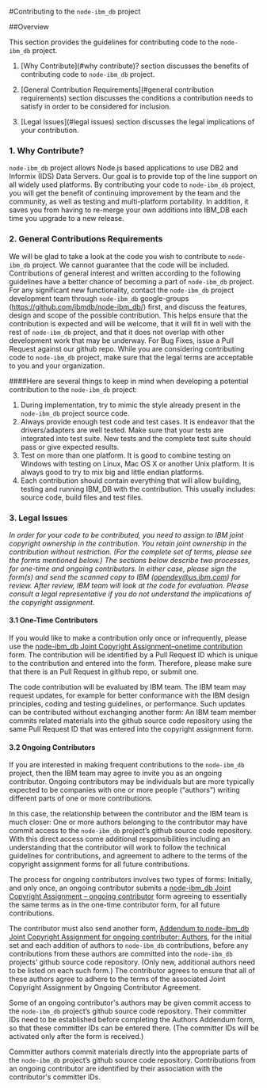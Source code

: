 #Contributing to the `node-ibm_db` project

##Overview

This section provides the guidelines for contributing code to the `node-ibm_db` project.

1. [Why Contribute](#why contribute)? section discusses the benefits of contributing code to `node-ibm_db` project.

2. [General Contribution Requirements](#general contribution requirements) section discusses the conditions a contribution needs to satisfy in order to be considered for inclusion.

3. [Legal Issues](#legal issues) section discusses the legal implications of your contribution.

<a name='why contribute'></a>
### 1. Why Contribute?

`node-ibm_db` project allows Node.js based applications to use DB2 and Informix (IDS) Data Servers. Our goal is to provide top of the line support on all widely used platforms. By contributing your code to `node-ibm_db` project, you will get the benefit of continuing improvement by the team and the community, as well as testing and multi-platform portability. In addition, it saves you from having to re-merge your own additions into IBM_DB each time you upgrade to a new release.

<a name='general contribution requirements'></a>
### 2. General Contributions Requirements

We will be glad to take a look at the code you wish to contribute to `node-ibm_db` project. We cannot guarantee that the code will be included. Contributions of general interest and written according to the following guidelines have a better chance of becoming a part of `node-ibm_db` project. For any significant new functionality, contact the `node-ibm_db` project development team through `node-ibm_db` google-groups (https://github.com/ibmdb/node-ibm_db/) first, and discuss the features, design and scope of the possible contribution. This helps ensure that the contribution is expected and will be welcome, that it will fit in well with the rest of `node-ibm_db` project, and that it does not overlap with other development work that may be underway. For Bug Fixes, issue a Pull Request against our github repo. While you are considering contributing code to `node-ibm_db` project, make sure that the legal terms are acceptable to you and your organization. 


####Here are several things to keep in mind when developing a potential contribution to the `node-ibm_db` project: 

1. During implementation, try to mimic the style already present in the `node-ibm_db` project source code. 
2. Always provide enough test code and test cases. It is endeavor that the drivers/adapters are well tested. 
   Make sure that your tests are integrated into test suite. New tests and the complete test suite should pass or give expected results. 
3. Test on more than one platform. It is good to combine testing on Windows with testing on Linux, Mac OS X or another Unix platform. 
   It is always good to try to mix big and little endian platforms. 
4. Each contribution should contain everything that will allow building, testing and running IBM_DB with the contribution. 
   This usually includes: source code, build files and test files.


<a name='legal issues'></a>
### 3. Legal Issues

*In order for your code to be contributed, you need to assign to IBM joint copyright ownership in the contribution. You retain joint ownership in the contribution without restriction. (For the complete set of terms, please see the forms mentioned below.) The sections below describe two processes, for one-time and ongoing contributors. In either case, please sign the form(s) and send the scanned copy to IBM (opendev@us.ibm.com) for review. After review, IBM team will look at the code for evaluation. Please consult a legal representative if you do not understand the implications of the copyright assignment.*

#### 3.1 One-Time Contributors

If you would like to make a contribution only once or infrequently, please use the [node-ibm_db Joint Copyright Assignment–onetime contribution](http://ibm-db.googlecode.com/files/node-ibm_db%20Joint%20Copyright%20Assignment%20-%20onetime.pdf) form. The contribution will be identified by a Pull Request ID which is unique to the contribution and entered into the form. Therefore, please make sure that there is an Pull Request in github repo, or submit one. 

The code contribution will be evaluated by IBM team. The IBM team may request updates, for example for better conformance with the IBM design principles, coding and testing guidelines, or performance. 
Such updates can be contributed without exchanging another form: An IBM team member commits related materials into the github source code repository using the same Pull Request ID that was entered into the copyright assignment form.

#### 3.2 Ongoing Contributors

If you are interested in making frequent contributions to the `node-ibm_db` project, then the IBM team may agree to invite you as an ongoing contributor. Ongoing contributors may be individuals but are more typically expected to be companies with one or more people (“authors”) writing different parts of one or more contributions.

In this case, the relationship between the contributor and the IBM team is much closer: One or more authors belonging to the contributor may have commit access to the `node-ibm_db` project’s github source code repository. With this direct access come additional responsibilities including an understanding that the contributor will work to follow the technical guidelines for contributions, and agreement to adhere to the terms of the copyright assignment forms for all future contributions.

The process for ongoing contributors involves two types of forms: Initially, and only once, an ongoing contributor submits a [node-ibm_db Joint Copyright Assignment – ongoing contributor](http://ibm-db.googlecode.com/files/node-ibm_db%20Joint%20Copyright%20Assignment%20-%20ongoing.pdf) form agreeing to essentially the same terms as in the one-time contributor form, for all future contributions.

The contributor must also send another form, [Addendum to node-ibm_db Joint Copyright Assignment for ongoing contributor: Authors](http://ibm-db.googlecode.com/files/node-ibm_db%20Joint%20Copyright%20Addendum%20-%20ongoing.pdf), for the initial set and each addition of authors to `node-ibm_db` contributions, before any contributions from these authors are committed into the `node-ibm_db` projects’ github source code repository. (Only new, additional authors need to be listed on each such form.) The contributor agrees to ensure that all of these authors agree to adhere to the terms of the associated Joint Copyright Assignment by Ongoing Contributor Agreement.

Some of an ongoing contributor's authors may be given commit access to the `node-ibm_db` project’s github source code repository. Their committer IDs need to be established before completing the Authors Addendum form, so that these committer IDs can be entered there. (The committer IDs will be activated only after the form is received.)

Committer authors commit materials directly into the appropriate parts of the `node-ibm_db` project’s github source code repository. Contributions from an ongoing contributor are identified by their association with the contributor's committer IDs.
